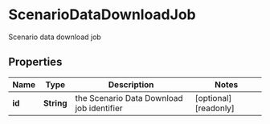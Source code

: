 

# ScenarioDataDownloadJob

Scenario data download job

## Properties

| Name | Type | Description | Notes |
|------------ | ------------- | ------------- | -------------|
|**id** | **String** | the Scenario Data Download job identifier |  [optional] [readonly] |



